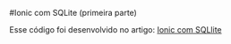 #Ionic com SQLite (primeira parte)

Esse código foi desenvolvido no artigo: [Ionic com SQLlite](https://medium.com/@programadriano/dando-continuidade-a-minha-serie-de-artigos-sobre-ionic-3-hoje-irei-demonstrar-como-dar-os-2a2a1948e558)
